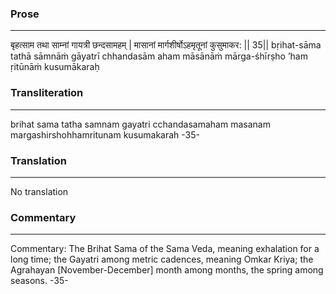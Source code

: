 ### Prose 
 --- 
बृहत्साम तथा साम्नां गायत्री छन्दसामहम् |
मासानां मार्गशीर्षोऽहमृतूनां कुसुमाकर: || 35||
bṛihat-sāma tathā sāmnāṁ gāyatrī chhandasām aham
māsānāṁ mārga-śhīrṣho ’ham ṛitūnāṁ kusumākaraḥ

### Transliteration 
 --- 
brihat sama tatha samnam gayatri cchandasamaham masanam margashirshohhamritunam kusumakarah -35-

### Translation 
 --- 
No translation

### Commentary 
 --- 
Commentary: The Brihat Sama of the Sama Veda, meaning exhalation for a long time; the Gayatri among metric cadences, meaning Omkar Kriya; the Agrahayan [November-December] month among months, the spring among seasons. -35-